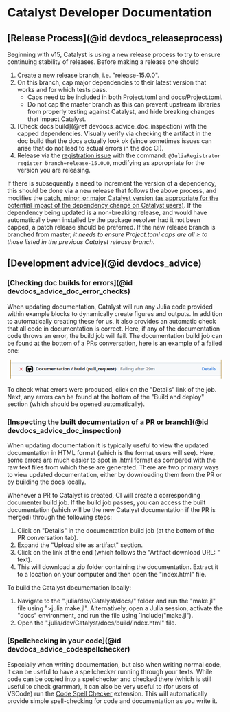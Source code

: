 # Catalyst Developer Documentation

## [Release Process](@id devdocs_releaseprocess)
Beginning with v15, Catalyst is using a new release process to try to ensure
continuing stability of releases. Before making a release one should

1. Create a new release branch, i.e. "release-15.0.0".
2. On this branch, cap major dependencies to their latest version that works and
   for which tests pass.
   - Caps need to be included in both Project.toml and docs/Project.toml.
   - Do not cap the master branch as this can prevent upstream libraries from
     properly testing against Catalyst, and hide breaking changes that impact
     Catalyst.
3. [Check docs build](@ref devdocs_advice_doc_inspection) with the capped dependencies. 
   Visually verify via checking the artifact in the doc build that the docs actually
   look ok (since sometimes issues can arise that do not lead to actual errors in the doc CI).
5. Release via the [registration
   issue](https://github.com/SciML/Catalyst.jl/issues/127) with the
   command: `@JuliaRegistrator register branch=release-15.0.0`, modifying as appropriate
   for the version you are releasing.

If there is subsequently a need to increment the version of a dependency, this
should be done via a new release that follows the above process, and modifies
the [patch, minor, or major Catalyst version (as appropriate for the potential
impact of the dependency change on Catalyst users)](https://semver.org/). If the
dependency being updated is a non-breaking release, and would have automatically
been installed by the package resolver had it not been capped, a patch release
should be preferred. If the new release branch is branched from master, *it
needs to ensure Project.toml caps are all ≥ to those listed in the previous
Catalyst release branch*.

## [Development advice](@id devdocs_advice)

### [Checking doc builds for errors](@id devdocs_advice_doc_error_checks)
When updating documentation, Catalyst will run any Julia code provided within example blocks to dynamically create figures and outputs. In addition to automatically creating these for us, it also provides an automatic check that all code in documentation is correct. Here, if any of the documentation code throws an error, the build job will fail. The documentation build job can be found at the bottom of a PRs conversation, here is an example of a failed one:

![Failed builddocs link](../assets/devdocs/failed_builddocs_link.png)

To check what errors were produced, click on the "Details" link of the job. Next, any errors can be found at the bottom of the "Build and deploy" section (which should be opened automatically).

### [Inspecting the built documentation of a PR or branch](@id devdocs_advice_doc_inspection)
When updating documentation it is typically useful to view the updated documentation in HTML format (which is the format users will see). Here, some errors are much easier to spot in .html format as compared with the raw text files from which these are generated. There are two primary ways to view updated documentation, either by downloading them from the PR or by building the docs locally.

Whenever a PR to Catalyst is created, CI will create a corresponding documenter build job. If the build job passes, you can access the built documentation (which will be the new Catalyst documentation if the PR is merged) through the following steps:
1. Click on "Details" in the documentation build job (at the bottom of the PR conversation tab). 
2. Expand the "Upload site as artifact" section.
3. Click on the link at the end (which follows the "Artifact download URL: " text).
4. This will download a zip folder containing the documentation. Extract it to a location on your computer and then open the "index.html" file.

To build the Catalyst documentation locally:
1. Navigate to the ".julia/dev/Catalyst/docs/" folder and run the "make.jl" file using ">julia make.jl". Alternatively, open a Julia session, activate the "docs" environment, and run the file using `include("make.jl").
2. Open the ".julia/dev/Catalyst/docs/build/index.html" file.

### [Spellchecking in your code](@id devdocs_advice_codespellchecker)
Especially when writing documentation, but also when writing normal code, it can be useful to have a spellchecker running through your texts. While code can be copied into a spellchecker and checked there (which is still useful to check grammar), it can also be very useful to (for users of VSCode) run the [Code Spell Checker](https://marketplace.visualstudio.com/items?itemName=streetsidesoftware.code-spell-checker) extension. This will automatically provide simple spell-checking for code and documentation as you write it.
